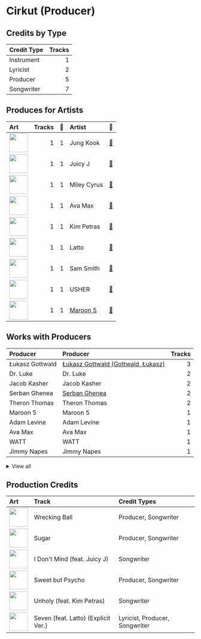 # Cirkut (Producer)

## Credits by Type

| Credit Type | Tracks |
|:---|---:|
| Instrument | 1 |
| Lyricist | 2 |
| Producer | 5 |
| Songwriter | 7 |

## Produces for Artists

| Art | Tracks | 💚 | Artist | 🔗 |
|:---|---:|---:|:---|:---|
| <img src="https://i.scdn.co/image/ab6761610000e5eb40a7268dd742e5f63759b960" alt="" width="50" /> | 1 | 1 | Jung Kook | [🔗](https://open.spotify.com/artist/6HaGTQPmzraVmaVxvz6EUc) |
| <img src="https://i.scdn.co/image/ab6761610000e5eb116fc50265ef72d7e66723a5" alt="" width="50" /> | 1 | 1 | Juicy J | [🔗](https://open.spotify.com/artist/5gCRApTajqwbnHHPbr2Fpi) |
| <img src="https://i.scdn.co/image/ab6761610000e5ebb4ba86c361191d48cbeb4b32" alt="" width="50" /> | 1 | 1 | Miley Cyrus | [🔗](https://open.spotify.com/artist/5YGY8feqx7naU7z4HrwZM6) |
| <img src="https://i.scdn.co/image/ab6761610000e5eb25806739a86070d817a9588d" alt="" width="50" /> | 1 | 1 | Ava Max | [🔗](https://open.spotify.com/artist/4npEfmQ6YuiwW1GpUmaq3F) |
| <img src="https://i.scdn.co/image/ab6761610000e5eb05859a430915d19cd6e67bbb" alt="" width="50" /> | 1 | 1 | Kim Petras | [🔗](https://open.spotify.com/artist/3Xt3RrJMFv5SZkCfUE8C1J) |
| <img src="https://i.scdn.co/image/ab6761610000e5ebe16c86ca28960a2d9ce52810" alt="" width="50" /> | 1 | 1 | Latto | [🔗](https://open.spotify.com/artist/3MdXrJWsbVzdn6fe5JYkSQ) |
| <img src="https://i.scdn.co/image/ab6761610000e5eb7ba9b5726cdd0814dc0cda2e" alt="" width="50" /> | 1 | 1 | Sam Smith | [🔗](https://open.spotify.com/artist/2wY79sveU1sp5g7SokKOiI) |
| <img src="https://i.scdn.co/image/ab6761610000e5eb716114797a4a644c67c5fa72" alt="" width="50" /> | 1 | 1 | USHER | [🔗](https://open.spotify.com/artist/23zg3TcAtWQy7J6upgbUnj) |
| <img src="https://i.scdn.co/image/ab6761610000e5ebf8349dfb619a7f842242de77" alt="" width="50" /> | 1 | 1 | [Maroon 5](../../artists/maroon_5/overview.md) | [🔗](https://open.spotify.com/artist/04gDigrS5kc9YWfZHwBETP) |

## Works with Producers

| Producer | Producer | Tracks |
|:---|:---|---:|
| Łukasz Gottwald | [Łukasz Gottwald (Gottwald, Łukasz)](../łukasz_gottwald_(gottwald,_łukasz)/overview.md) | 3 |
| Dr. Luke | Dr. Luke | 2 |
| Jacob Kasher | Jacob Kasher | 2 |
| Serban Ghenea | [Serban Ghenea](../serban_ghenea/overview.md) | 2 |
| Theron Thomas | Theron Thomas | 2 |
| Maroon 5 | Maroon 5 | 1 |
| Adam Levine | Adam Levine | 1 |
| Ava Max | Ava Max | 1 |
| WATT | WATT | 1 |
| Jimmy Napes | Jimmy Napes | 1 |


<details>
<summary>View all</summary>

| Producer | Producer | Tracks |
|:---|:---|---:|
| Juicy J | Juicy J | 1 |
| Doug McKean | Doug McKean | 1 |
| Ammo | Ammo | 1 |
| Omer Fedi | Omer Fedi | 1 |
| TIX | TIX | 1 |
| Madison Love | Madison Love | 1 |
| Stephan Moccio | Stephan Moccio | 1 |
| Noah Passovoy | Noah Passovoy | 1 |
| Cook | Cook | 1 |
| Jonathan Sher | Jonathan Sher | 1 |
| Timothy Thomas | Timothy Thomas | 1 |
| ILYA | [ILYA](../ilya/overview.md) | 1 |
| John Hanes | [John Hanes](../john_hanes/overview.md) | 1 |
| Sacha Skarbek | Sacha Skarbek | 1 |
| MoZella | MoZella | 1 |
| Mike Posner | Mike Posner | 1 |
| Sam Smith | Sam Smith | 1 |
| Kim Petras | Kim Petras | 1 |
| Blake Slatkin | Blake Slatkin | 1 |
| Clint Gibbs | Clint Gibbs | 1 |
| Latto | Latto | 1 |
| Usher | Usher | 1 |
| Jon Bellion | Jon Bellion | 1 |
| Kiyanu Kim | Kiyanu Kim | 1 |

</details>


## Production Credits

| Art | Track | Credit Types |
|:---|:---|:---|
| <img src="https://i.scdn.co/image/ab67616d0000b2736b18d0490878750cd69abf2c" alt="" width="50" /> | Wrecking Ball | Producer, Songwriter |
| <img src="https://i.scdn.co/image/ab67616d0000b273442b53773d50e1b5369bb16c" alt="" width="50" /> | Sugar | Producer, Songwriter |
| <img src="https://i.scdn.co/image/ab67616d0000b2736e62a873c96524a3788a2edf" alt="" width="50" /> | I Don't Mind (feat. Juicy J) | Songwriter |
| <img src="https://i.scdn.co/image/ab67616d0000b2739a95e89d24214b94de36ccf7" alt="" width="50" /> | Sweet but Psycho | Producer, Songwriter |
| <img src="https://i.scdn.co/image/ab67616d0000b273a935e4689f15953311772cc4" alt="" width="50" /> | Unholy (feat. Kim Petras) | Songwriter |
| <img src="https://i.scdn.co/image/ab67616d0000b273741fd4807f442af3f7359316" alt="" width="50" /> | Seven (feat. Latto) (Explicit Ver.) | Lyricist, Producer, Songwriter |